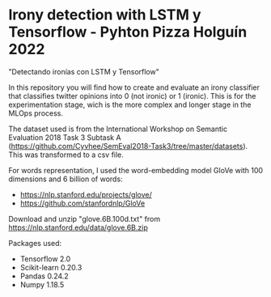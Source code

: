 # Irony detection with LSTM y Tensorflow - Pyhton Pizza Holguín 2022

"Detectando ironías con LSTM y Tensorflow"

In this repository you will find how to create and evaluate an irony classifier that classifies twitter opinions into 0 (not ironic) or 1 (ironic). This is for the experimentation stage, wich is the more complex and longer stage in the MLOps process.

The dataset used is from the International Workshop on Semantic Evaluation 2018 Task 3 Subtask A (https://github.com/Cyvhee/SemEval2018-Task3/tree/master/datasets). This was transformed to a csv file.

For words representation, I used the word-embedding model GloVe with 100 dimensions and 6 billion of words:
- https://nlp.stanford.edu/projects/glove/
- https://github.com/stanfordnlp/GloVe

Download and unzip "glove.6B.100d.txt" from https://nlp.stanford.edu/data/glove.6B.zip

Packages used:
- Tensorflow 2.0
- Scikit-learn 0.20.3
- Pandas 0.24.2
- Numpy 1.18.5
